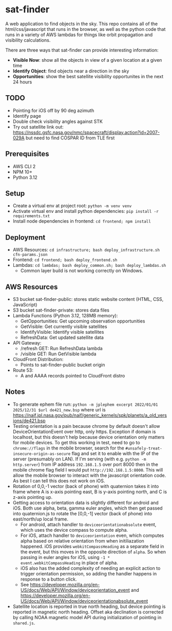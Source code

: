 # sat-finder
A web application to find objects in the sky. This repo contains all of the html/css/javascript that runs in the browser, as well as the python code that runs in a variety of AWS lambdas for things like orbit propagation and visibility calculations.

There are three ways that sat-finder can provide interesting information:
- **Visible Now**: show all the objects in view of a given location at a given time
- **Identify Object**: find objects near a direction in the sky
- **Opportunities**: show the best satellite visibility opportunites in the next 24 hours

## TODO
- Pointing for iOS off by 90 deg azimuth
- Identify page
- Double check visibility angles against STK
- Try out satellite link out: https://nssdc.gsfc.nasa.gov/nmc/spacecraft/display.action?id=2007-029A but need to find COSPAR ID from TLE first


## Prerequisites
- AWS CLI 2
- NPM 10+
- Python 3.12

## Setup
- Create a virtual env at project root: `python -m venv venv`
- Activate virtual env and install python dependencies: `pip install -r requirements.txt`
- Install node dependencies in frontend: `cd frontend; npm install`

## Deployment
- AWS Resources: `cd infrastructure; bash deploy_infrastructure.sh cfn-params.json`
- Frontend: `cd frontend; bash deploy_frontend.sh`
- Lambdas: `cd lambdas; bash deploy_common.sh; bash deploy_lambdas.sh`
  - Common layer build is not working correctly on Windows.


## AWS Resources
- S3 bucket sat-finder-public: stores static website content (HTML, CSS, JavaScript)
- S3 bucket sat-finder-private: stores data files
- Lambda Functions (Python 3.12, 128MB memory):
  - GetOpportunities: Get upcoming observation opportunities
  - GetVisible: Get currently visible satellites
  - IdentifyVisible: Identify visible satellites
  - RefreshData: Get updated satellite data
- API Gateway:
  - /refresh GET: Run RefreshData lambda
  - /visible GET: Run GetVisible lambda
- CloudFront Distribution:
  - Points to sat-finder-public bucket origin
- Route 53:
  - A and AAAA records pointed to CloudFront distro

## Notes
- To generate ephem file run: `python -m jplephem excerpt 2022/01/01 2025/12/31 $url de421_new.bsp` where url is https://naif.jpl.nasa.gov/pub/naif/generic_kernels/spk/planets/a_old_versions/de421.bsp
- Testing orientation is a pain because chrome by default doesn't allow DeviceOrientationEvent over http, only https. Exception if domain is localhost, but this doesn't help because device orientation only matters for mobile devices. To get this working in test, need to go to `chrome://flags` in the mobile browser, search for the `#unsafely-treat-insecure-origin-as-secure` flag and set it to enable with the IP of the server (presumably on LAN). If I'm serving (with e.g. `python -m http.server`) from IP address `192.168.1.5` over port 8000 then in the mobile chrome flag field I would put `http://192.168.1.5:8000`. This will allow the mobile browser to interact with the javascript orientation code. As best I can tell this does not work on iOS.
- Rotation of 0,0,-1 vector (back of phone) with quaternion takes it into frame where A is x-axis pointing east, B is y-axis pointing north, and C is z-axis pointing up.
- Getting access to orientation data is slightly different for android and iOS. Both use alpha, beta, gamma euler angles, which then get passed into quaternion.js to rotate the [0,0,-1] vector (back of phone) into east/north/up local frame.
  - For android, attach handler to `deviceorientationabsolute` event, which uses the device compass to compute alpha.
  - For iOS, attach handler to `deviceorientation` even, which computes alpha based on relative orientation from when initiliazation happened. iOS provides `webkitCompassHeading` as a separate field in the event, but this moves in the opposite direction of `alpha`. So when passing in euler angles for iOS, using `-1 * event.webkitCompassHeading` in place of alpha.
  - iOS also has the added complexity of needing an explicit action to trigger orientation permission, so adding the handler happens in response to a button click.
  - See https://developer.mozilla.org/en-US/docs/Web/API/Window/deviceorientation_event and https://developer.mozilla.org/en-US/docs/Web/API/Window/deviceorientationabsolute_event
- Satellite location is reported in true north heading, but device pointing is reported in magnetic north heading. Offset aka declination is corrected by calling NOAA magnetic model API during initialization of pointing in `shared.js`.

